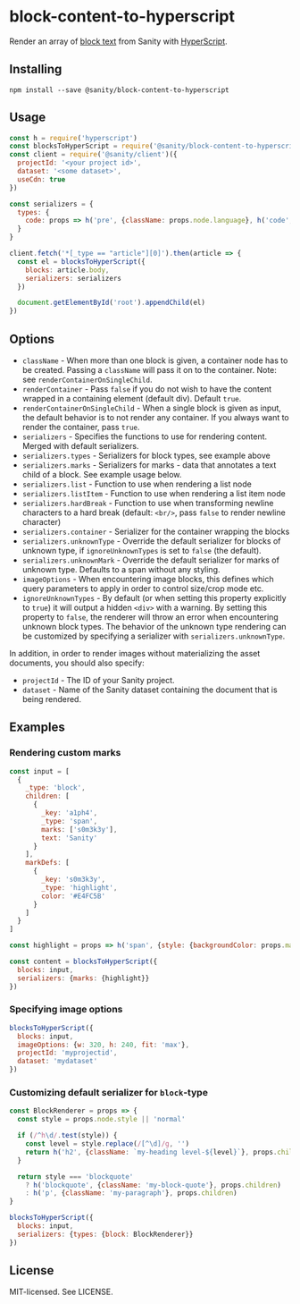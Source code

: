 # block-content-to-hyperscript

Render an array of [block text](https://www.sanity.io/docs/schema-types/block-type) from Sanity with [HyperScript](https://github.com/hyperhype/hyperscript).

## Installing

```
npm install --save @sanity/block-content-to-hyperscript
```

## Usage

```js
const h = require('hyperscript')
const blocksToHyperScript = require('@sanity/block-content-to-hyperscript')
const client = require('@sanity/client')({
  projectId: '<your project id>',
  dataset: '<some dataset>',
  useCdn: true
})

const serializers = {
  types: {
    code: props => h('pre', {className: props.node.language}, h('code', props.node.code))
  }
}

client.fetch('*[_type == "article"][0]').then(article => {
  const el = blocksToHyperScript({
    blocks: article.body,
    serializers: serializers
  })

  document.getElementById('root').appendChild(el)
})
```

## Options

- `className` - When more than one block is given, a container node has to be created. Passing a `className` will pass it on to the container. Note: see `renderContainerOnSingleChild`.
- `renderContainer` - Pass `false` if you do not wish to have the content wrapped in a containing element (default div). Default `true`.
- `renderContainerOnSingleChild` - When a single block is given as input, the default behavior is to not render any container. If you always want to render the container, pass `true`.
- `serializers` - Specifies the functions to use for rendering content. Merged with default serializers.
- `serializers.types` - Serializers for block types, see example above
- `serializers.marks` - Serializers for marks - data that annotates a text child of a block. See example usage below.
- `serializers.list` - Function to use when rendering a list node
- `serializers.listItem` - Function to use when rendering a list item node
- `serializers.hardBreak` - Function to use when transforming newline characters to a hard break (default: `<br/>`, pass `false` to render newline character)
- `serializers.container` - Serializer for the container wrapping the blocks
- `serializers.unknownType` - Override the default serializer for blocks of unknown type, if `ignoreUnknownTypes` is set to `false` (the default).
- `serializers.unknownMark` - Override the default serializer for marks of unknown type. Defaults to a span without any styling.
- `imageOptions` - When encountering image blocks, this defines which query parameters to apply in order to control size/crop mode etc.
- `ignoreUnknownTypes` - By default (or when setting this property explicitly to `true`) it will output a hidden `<div>` with a warning. By setting this property to `false`, the renderer will throw an error when encountering unknown block types. The behavior of the unknown type rendering can be customized by specifying a serializer with `serializers.unknownType`.

In addition, in order to render images without materializing the asset documents, you should also specify:

- `projectId` - The ID of your Sanity project.
- `dataset` - Name of the Sanity dataset containing the document that is being rendered.

## Examples

### Rendering custom marks

```js
const input = [
  {
    _type: 'block',
    children: [
      {
        _key: 'a1ph4',
        _type: 'span',
        marks: ['s0m3k3y'],
        text: 'Sanity'
      }
    ],
    markDefs: [
      {
        _key: 's0m3k3y',
        _type: 'highlight',
        color: '#E4FC5B'
      }
    ]
  }
]

const highlight = props => h('span', {style: {backgroundColor: props.mark.color}}, props.children)

const content = blocksToHyperScript({
  blocks: input,
  serializers: {marks: {highlight}}
})
```

### Specifying image options

```js
blocksToHyperScript({
  blocks: input,
  imageOptions: {w: 320, h: 240, fit: 'max'},
  projectId: 'myprojectid',
  dataset: 'mydataset'
})
```

### Customizing default serializer for `block`-type

```js
const BlockRenderer = props => {
  const style = props.node.style || 'normal'

  if (/^h\d/.test(style)) {
    const level = style.replace(/[^\d]/g, '')
    return h('h2', {className: `my-heading level-${level}`}, props.children)
  }

  return style === 'blockquote'
    ? h('blockquote', {className: 'my-block-quote'}, props.children)
    : h('p', {className: 'my-paragraph'}, props.children)
}

blocksToHyperScript({
  blocks: input,
  serializers: {types: {block: BlockRenderer}}
})
```

## License

MIT-licensed. See LICENSE.
